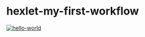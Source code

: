 # hexlet-my-first-workflow

[![hello-world](https://github.com/vl-gush/hexlet-my-first-workflow/actions/workflows/hello-world.yml/badge.svg)](https://github.com/vl-gush/hexlet-my-first-workflow/actions/workflows/hello-world.yml)